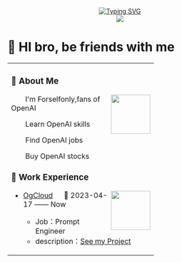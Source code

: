 <div align="center">
  <!-- dynamic typing effect  -->
  <div align="center">
    <a href="https://www.ztxgpt.cn/">
      <img src="https://readme-typing-svg.demolab.com?font=Fira+Code&pause=1000&width=435&lines=print(%22Hello%2C%20World!%22);Have a good day!&center=true&size=27" alt="Typing SVG" />
    </a>
  </div>


  <!-- knock code pictures  -->
  <img src="https://cdn.jsdelivr.net/gh/sun0225SUN/sun0225SUN/assets/images/coding.gif" />




</div>

#  🙋 HI bro, be friends with me

<table>
<tr><td>


<!-- About me  -->

### 🤺 About Me

<img align="right" width="88" src="https://encrypted-tbn0.gstatic.com/images?q=tbn:ANd9GcQ1Lo7dhARuetrSlgDRVGygHzbSVLeiYfjuSQ&usqp=CAU" />


<p>&emsp;&emsp;I'm Forselfonly,fans of OpenAI</p>
<p>&emsp;&emsp;Learn OpenAI skills</p>
<p>&emsp;&emsp;Find OpenAI jobs</p>
<p>&emsp;&emsp;Buy OpenAI stocks</p>



### 🏢 Work Experience

<img align="right" width="88" src="https://github.com/Formyselfonly?tab=repositories" />

- [OgCloud](https://www.ogcloud.com/) &emsp; 📌 2023-04-17 —— Now

  - Job：Prompt Engineer
  - description：[See my Project](https://github.com/Formyselfonly?tab=repositories)

